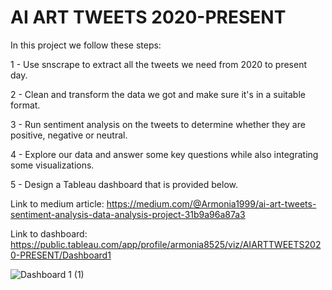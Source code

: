# AI ART TWEETS 2020-PRESENT

In this project we follow these steps:

1 - Use snscrape to extract all the tweets we need from 2020 to present day.

2 - Clean and transform the data we got and make sure it's in a suitable format.

3 - Run sentiment analysis on the tweets to determine whether they are positive, negative or neutral.

4 - Explore our data and answer some key questions while also integrating some visualizations. 

5 - Design a Tableau dashboard that is provided below.

Link to medium article: https://medium.com/@Armonia1999/ai-art-tweets-sentiment-analysis-data-analysis-project-31b9a96a87a3

Link to dashboard: https://public.tableau.com/app/profile/armonia8525/viz/AIARTTWEETS2020-PRESENT/Dashboard1

![Dashboard 1 (1)](https://user-images.githubusercontent.com/90179810/221574089-b1438a4f-0997-4b6c-861c-cc834d3123ed.png)
